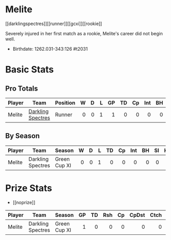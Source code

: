 # Melite

[[darklingspectres]][[runner]][[gcxi]][[rookie]]

Severely injured in her first match as a rookie, Melite's career did not begin well.

* Birthdate: 1262.031-343:126 #t2031 

# Basic Stats

## Pro Totals

| Player           | Team        | Position      | W | D | L | GP | TD | Cp | Int | BH | SI | Ki | MVP | SPP |
|------------------|-------------|---------------|--:|--:|--:|---:|---:|---:|----:|---:|---:|---:|----:|----:|
| Melite | [Darkling Spectres](../teams/darklingspectres) | Runner    |    0 |    0 |    1 |    1 |    0 |    0 |    0 |    0 |    0 |    0 |    0 |    0 |

## By Season

| Player | Team         | Season          | W | D | L | TD | Cp | Int | BH | SI | Ki | MVP | SPP |
|--------|--------------|-----------------|--:|--:|--:|---:|---:|----:|---:|---:|---:|----:|----:|
| Melite | Darkling Spectres | Green Cup XI |    0 |    0 |    1 |    0 |    0 |    0 |    0 |    0 |    0 |    0 |    0 |

# Prize Stats

* [[noprize]]

| Player | Team         | Season          | GP | TD | Rsh | Cp | CpDst | Ctch | Int | Cas | Blk | Sck | MVP | SPP |
|--------|--------------|-----------------|---:|---:|----:|---:|------:|-----:|----:|----:|----:|----:|----:|----:|
| Melite | Darkling Spectres | Green Cup XI |  1 |    0 |    0 |    0 |     0 |    0 |    0 |    0 |    2 |    0 |    0 |    0 |
